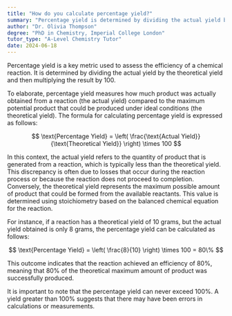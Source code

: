 ```yaml
---
title: "How do you calculate percentage yield?"
summary: "Percentage yield is determined by dividing the actual yield by the theoretical yield and multiplying the result by 100 to express it as a percentage."
author: "Dr. Olivia Thompson"
degree: "PhD in Chemistry, Imperial College London"
tutor_type: "A-Level Chemistry Tutor"
date: 2024-06-18
---
```


Percentage yield is a key metric used to assess the efficiency of a chemical reaction. It is determined by dividing the actual yield by the theoretical yield and then multiplying the result by $100$.

To elaborate, percentage yield measures how much product was actually obtained from a reaction (the actual yield) compared to the maximum potential product that could be produced under ideal conditions (the theoretical yield). The formula for calculating percentage yield is expressed as follows:

$$
\text{Percentage Yield} = \left( \frac{\text{Actual Yield}}{\text{Theoretical Yield}} \right) \times 100
$$

In this context, the actual yield refers to the quantity of product that is generated from a reaction, which is typically less than the theoretical yield. This discrepancy is often due to losses that occur during the reaction process or because the reaction does not proceed to completion. Conversely, the theoretical yield represents the maximum possible amount of product that could be formed from the available reactants. This value is determined using stoichiometry based on the balanced chemical equation for the reaction.

For instance, if a reaction has a theoretical yield of $10$ grams, but the actual yield obtained is only $8$ grams, the percentage yield can be calculated as follows:

$$
\text{Percentage Yield} = \left( \frac{8}{10} \right) \times 100 = 80\%
$$

This outcome indicates that the reaction achieved an efficiency of $80\%$, meaning that $80\%$ of the theoretical maximum amount of product was successfully produced.

It is important to note that the percentage yield can never exceed $100\%$. A yield greater than $100\%$ suggests that there may have been errors in calculations or measurements.
    